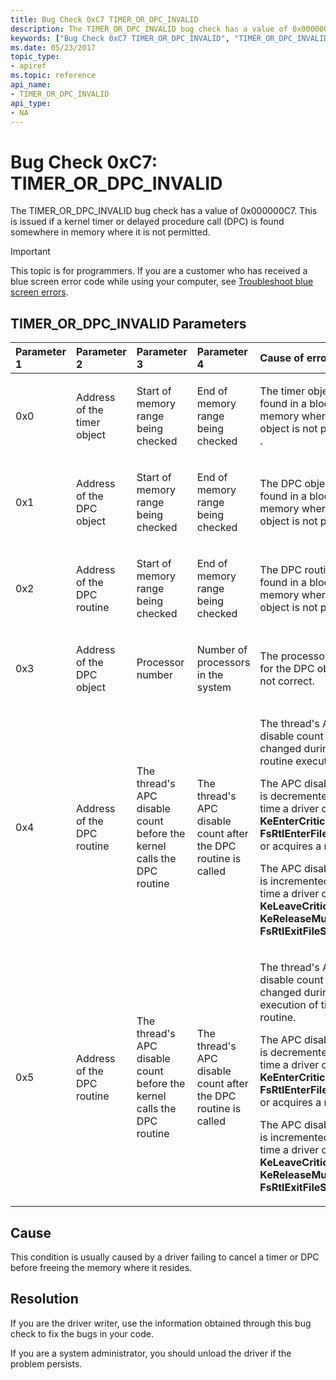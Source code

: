 ```yaml
---
title: Bug Check 0xC7 TIMER_OR_DPC_INVALID
description: The TIMER_OR_DPC_INVALID bug check has a value of 0x000000C7. This is issued if a kernel timer or delayed procedure call (DPC) is found somewhere in memory where it is not permitted.
keywords: ["Bug Check 0xC7 TIMER_OR_DPC_INVALID", "TIMER_OR_DPC_INVALID"]
ms.date: 05/23/2017
topic_type:
- apiref
ms.topic: reference
api_name:
- TIMER_OR_DPC_INVALID
api_type:
- NA
---
```


# Bug Check 0xC7: TIMER\_OR\_DPC\_INVALID


The TIMER\_OR\_DPC\_INVALID bug check has a value of 0x000000C7. This is issued if a kernel timer or delayed procedure call (DPC) is found somewhere in memory where it is not permitted.

> [!IMPORTANT]
> This topic is for programmers. If you are a customer who has received a blue screen error code while using your computer, see [Troubleshoot blue screen errors](https://www.windows.com/stopcode).


## TIMER\_OR\_DPC\_INVALID Parameters


<table>
<colgroup>
<col width="20%" />
<col width="20%" />
<col width="20%" />
<col width="20%" />
<col width="20%" />
</colgroup>
<thead>
<tr class="header">
<th align="left">Parameter 1</th>
<th align="left">Parameter 2</th>
<th align="left">Parameter 3</th>
<th align="left">Parameter 4</th>
<th align="left">Cause of error</th>
</tr>
</thead>
<tbody>
<tr class="odd">
<td align="left"><p>0x0</p></td>
<td align="left"><p>Address of the timer object</p></td>
<td align="left"><p>Start of memory range being checked</p></td>
<td align="left"><p>End of memory range being checked</p></td>
<td align="left"><p>The timer object was found in a block of memory where a timer object is not permitted. .</p></td>
</tr>
<tr class="even">
<td align="left"><p>0x1</p></td>
<td align="left"><p>Address of the DPC object</p></td>
<td align="left"><p>Start of memory range being checked</p></td>
<td align="left"><p>End of memory range being checked</p></td>
<td align="left"><p>The DPC object was found in a block of memory where a DPC object is not permitted.</p></td>
</tr>
<tr class="odd">
<td align="left"><p>0x2</p></td>
<td align="left"><p>Address of the DPC routine</p></td>
<td align="left"><p>Start of memory range being checked</p></td>
<td align="left"><p>End of memory range being checked</p></td>
<td align="left"><p>The DPC routine was found in a block of memory where a DPC object is not permitted.</p></td>
</tr>
<tr class="even">
<td align="left"><p>0x3</p></td>
<td align="left"><p>Address of the DPC object</p></td>
<td align="left"><p>Processor number</p></td>
<td align="left"><p>Number of processors in the system</p></td>
<td align="left"><p>The processor number for the DPC object is not correct.</p></td>
</tr>
<tr class="odd">
<td align="left"><p>0x4</p></td>
<td align="left"><p>Address of the DPC routine</p></td>
<td align="left"><p>The thread's APC disable count before the kernel calls the DPC routine</p></td>
<td align="left"><p>The thread's APC disable count after the DPC routine is called</p></td>
<td align="left"><p>The thread's APC disable count was changed during DPC routine execution.</p>
<p>The APC disable count is decremented each time a driver calls <strong>KeEnterCriticalRegion</strong>, <strong>FsRtlEnterFileSystem</strong>, or acquires a mutex.</p>
<p>The APC disable count is incremented each time a driver calls <strong>KeLeaveCriticalRegion</strong>, <strong>KeReleaseMutex</strong>, or <strong>FsRtlExitFileSystem</strong>.</p></td>
</tr>
<tr class="even">
<td align="left"><p>0x5</p></td>
<td align="left"><p>Address of the DPC routine</p></td>
<td align="left"><p>The thread's APC disable count before the kernel calls the DPC routine</p></td>
<td align="left"><p>The thread's APC disable count after the DPC routine is called</p></td>
<td align="left"><p>The thread's APC disable count was changed during the execution of timer DPC routine.</p>
<p>The APC disable count is decremented each time a driver calls <strong>KeEnterCriticalRegion</strong>, <strong>FsRtlEnterFileSystem</strong>, or acquires a mutex.</p>
<p>The APC disable count is incremented each time a driver calls <strong>KeLeaveCriticalRegion</strong>, <strong>KeReleaseMutex</strong>, or <strong>FsRtlExitFileSystem</strong>.</p></td>
</tr>
</tbody>
</table>

 

## Cause

This condition is usually caused by a driver failing to cancel a timer or DPC before freeing the memory where it resides.

## Resolution

If you are the driver writer, use the information obtained through this bug check to fix the bugs in your code.

If you are a system administrator, you should unload the driver if the problem persists.

 

 




